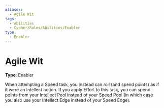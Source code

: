 ```yaml
---
aliases:
  - Agile Wit
tags:
  - Abilities
  - Cypher/Rules/Abilities/Enabler
type:
  - Enabler
---
```


# Agile Wit

**Type**: Enabler

When attempting a Speed task, you instead can roll (and spend points) as if it were an Intellect action. If you apply Effort to this task, you can spend points from your Intellect Pool instead of your Speed Pool (in which case you also use your Intellect Edge instead of your Speed Edge).
